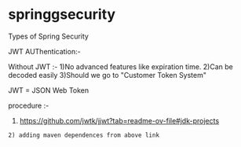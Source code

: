 # springgsecurity
Types of Spring Security


JWT AUThentication:-

Without JWT :-
  1)No advanced features like expiration time.
  2)Can be decoded easily 
  3)Should we go to "Customer Token System"

  JWT = JSON Web Token

   procedure :-

   1)  https://github.com/jwtk/jjwt?tab=readme-ov-file#jdk-projects

    2) adding maven dependences from above link
   

